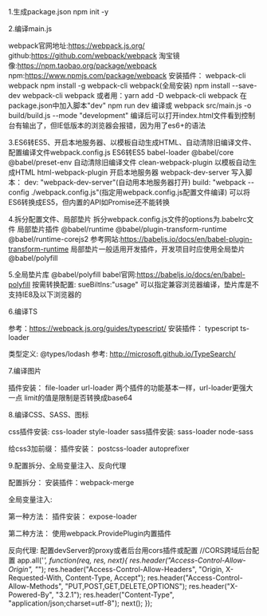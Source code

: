 1.生成package.json
    npm init -y

2.编译main.js

webpack官网地址:https://webpack.js.org/
github:https://github.com/webpack/webpack
淘宝镜像:https://npm.taobao.org/package/webpack
npm:https://www.npmjs.com/package/webpack
安装插件：
    webpack-cli
    webpack
    npm install -g webpack-cli webpack(全局安装)
    npm install --save-dev webpack-cli webpack
    或者用：yarn add -D webpack-cli webpack
在package.json中加入脚本"dev"
    npm run dev 编译或 webpack src/main.js -o build/build.js --mode "development"
编译后可以打开index.html文件看到控制台有输出了，但IE低版本的浏览器会报错，因为用了es6+的语法

3.ES6转ES5、开启本地服务器、以模板自动生成HTML、自动清除旧编译文件、配置编译文件webpack.config.js
ES6转ES5
    babel-loader
    @babel/core
    @babel/preset-env
自动清除旧编译文件
    clean-webpack-plugin
以模板自动生成HTML
    html-webpack-plugin
开启本地服务器
    webpack-dev-server
写入脚本：
    dev: "webpack-dev-server"(自动用本地服务器打开)
    build: "webpack --config ./webpack.config.js"(指定用webpack.config.js配置文件编译)
可以将ES6转换成ES5，但内置的API如Promise还不能转换

4.拆分配置文件、局部垫片
拆分webpack.config.js文件的options为.babelrc文件
局部垫片插件
    @babel/runtime
    @babel/plugin-transform-runtime
    @babel/runtime-corejs2
参考网站:https://babeljs.io/docs/en/babel-plugin-transform-runtime 
局部垫片一般适用开发插件，开发项目时应使用全局垫片@babel/polyfill

5.全局垫片库
    @babel/polyfill
    babel官网:https://babeljs.io/docs/en/babel-polyfill
按需转换配置:
    sueBiltIns:"usage"
可以指定兼容浏览器编译，垫片库是不支持IE8及以下浏览器的

6.编译TS

参考：https://webpack.js.org/guides/typescript/
安装插件：
    typescript
    ts-loader

类型定义:
    @types/lodash
参考:
http://microsoft.github.io/TypeSearch/

7.编译图片

插件安装：
    file-loader
    url-loader
两个插件的功能基本一样，url-loader更强大一点
limit的值是限制是否转换成base64

8.编译CSS、SASS、图标

css插件安装:
    css-loader
    style-loader
sass插件安装:
    sass-loader
    node-sass

给css3加前缀：
    插件安装：
    postcss-loader
    autoprefixer

9.配置拆分、全局变量注入、反向代理

配置拆分：
    安装插件：webpack-merge

全局变量注入:

第一种方法：
    插件安装：
        expose-loader

第二种方法：
    使用webpack.ProvidePlugin内置插件

反向代理:
    配置devServer的proxy或者后台用cors插件或配置
    //CORS跨域后台配置
    app.all('*', function(req, res, next){
        res.header("Access-Control-Allow-Origin", "*");
        res.header("Access-Control-Allow-Headers", "Origin, X-Requested-With, Content-Type, Accept");
        res.header("Access-Control-Allow-Methods", "PUT,POST,GET,DELETE,OPTIONS");
        res.header("X-Powered-By", "3.2.1");
        res.header("Content-Type", "application/json;charset=utf-8");
        next();
    });



